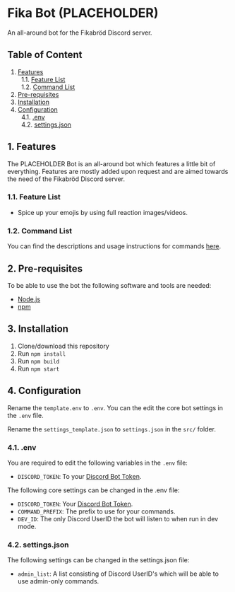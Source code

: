 # Fika Bot (PLACEHOLDER)

An all-around bot for the Fikabröd Discord server.

## Table of Content

1. [Features](#features)\
&nbsp; <!-- Indent -->
1.1. [Feature List](#feature-list)\
&nbsp; <!-- Indent -->
1.2. [Command List](#command-list)
2. [Pre-requisites](#pre-requisites)
3. [Installation](#installation)
4. [Configuration](#configuration)\
&nbsp; <!-- Indent -->
4.1. [.env](#dotenv)\
&nbsp; <!-- Indent -->
4.2. [settings.json](#settings-json)

## 1. Features
<a name="features"></a>

The PLACEHOLDER Bot is an all-around bot which
features a little bit of everything. Features
are mostly added upon request and are aimed
towards the need of the Fikabröd Discord server.

### 1.1. Feature List
<a name="feature-list"></a>

* Spice up your emojis by using full reaction images/videos.

### 1.2. Command List
<a name="command-list"></a>

You can find the descriptions and usage instructions for commands [here](https://github.com/EpiX0R/fika_bot/blob/master/COMMANDS.md).


## 2. Pre-requisites
<a name="pre-requisites"></a>

To be able to use the bot the following software and tools are needed:

* [Node.js](https://nodejs.org)
* [npm](https://www.npmjs.com/get-npm)


## 3. Installation
<a name="installation"></a>

1. Clone/download this repository
2. Run `npm install`
3. Run `npm build`
4. Run `npm start`


## 4. Configuration
<a name="configuration"></a>

Rename the `template.env` to `.env`. You can the edit the core bot settings in the `.env` file.

Rename the `settings_template.json` to `settings.json` in the `src/` folder.

### 4.1. .env
<a name="dotenv"></a>

You are required to edit the following variables in the `.env` file:
* `DISCORD_TOKEN`: To your [Discord Bot Token](https://discord.com/developers).

The following core settings can be changed in the .env file:

* `DISCORD_TOKEN`: Your [Discord Bot Token](https://discord.com/developers).
* `COMMAND_PREFIX`: The prefix to use for your commands.
* `DEV_ID`: The only Discord UserID the bot will listen to when run in dev mode.

### 4.2. settings.json
<a name="settings-json"></a>

The following settings can be changed in the settings.json file:

* `admin_list`: A list consisting of Discord UserID's which will be able to use admin-only commands.